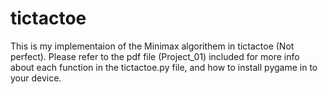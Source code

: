 # tictactoe
This is my implementaion of the Minimax algorithem in tictactoe (Not perfect).
Please refer to the pdf file (Project_01) included for more info about each function in the tictactoe.py file, and how to install pygame in to your device.
